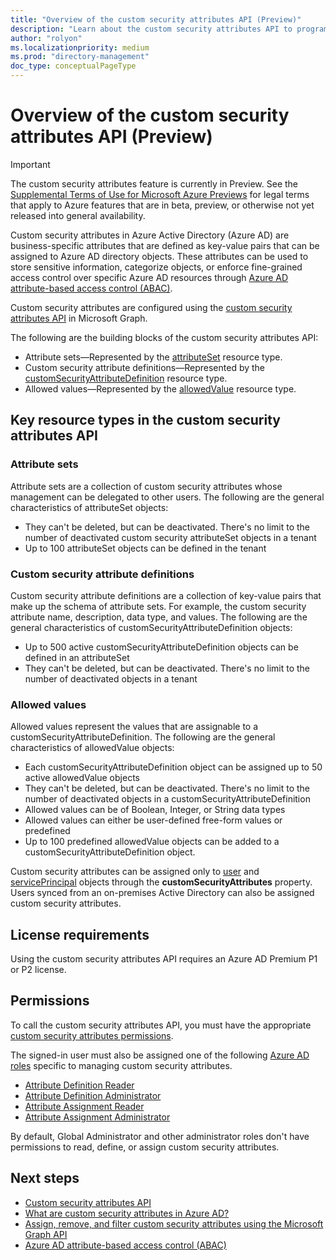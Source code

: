 ```yaml
---
title: "Overview of the custom security attributes API (Preview)"
description: "Learn about the custom security attributes API to programmatically define and assign your own business-specific attributes to Azure AD objects."
author: "rolyon"
ms.localizationpriority: medium
ms.prod: "directory-management"
doc_type: conceptualPageType
---
```


# Overview of the custom security attributes API (Preview)

> [!IMPORTANT]
> The custom security attributes feature is currently in Preview. See the [Supplemental Terms of Use for Microsoft Azure Previews](https://azure.microsoft.com/support/legal/preview-supplemental-terms/) for legal terms that apply to Azure features that are in beta, preview, or otherwise not yet released into general availability.

Custom security attributes in Azure Active Directory (Azure AD) are business-specific attributes that are defined as key-value pairs that can be assigned to Azure AD directory objects. These attributes can be used to store sensitive information, categorize objects, or enforce fine-grained access control over specific Azure AD resources through [Azure AD attribute-based access control (ABAC)]().

Custom security attributes are configured using the [custom security attributes API](/graph/api/resources/customsecurityattributedefinition) in Microsoft Graph.

The following are the building blocks of the custom security attributes API:
+ Attribute sets—Represented by the [attributeSet](attributeset.md) resource type.
+ Custom security attribute definitions—Represented by the [customSecurityAttributeDefinition](customsecurityattributedefinition.md) resource type.
+ Allowed values—Represented by the [allowedValue](allowedvalue.md) resource type.

## Key resource types in the custom security attributes API

### Attribute sets

Attribute sets are a collection of custom security attributes whose management can be delegated to other users. The following are the general characteristics of attributeSet objects:

+ They can't be deleted, but can be deactivated. There's no limit to the number of deactivated custom security attributeSet objects in a tenant
+ Up to 100 attributeSet objects can be defined in the tenant

 
### Custom security attribute definitions

Custom security attribute definitions are a collection of key-value pairs that make up the schema of attribute sets. For example, the custom security attribute name, description, data type, and values. The following are the general characteristics of customSecurityAttributeDefinition objects:

+ Up to 500 active customSecurityAttributeDefinition objects can be defined in an attributeSet
+ They can't be deleted, but can be deactivated. There's no limit to the number of deactivated objects in a tenant

### Allowed values

Allowed values represent the values that are assignable to a customSecurityAttributeDefinition. The following are the general characteristics of allowedValue objects:

+ Each customSecurityAttributeDefinition object can be assigned up to 50 active allowedValue objects
+ They can't be deleted, but can be deactivated. There's no limit to the number of deactivated objects in a customSecurityAttributeDefinition
+ Allowed values can be of Boolean, Integer, or String data types
+ Allowed values can either be user-defined free-form values or predefined
+ Up to 100 predefined allowedValue objects can be added to a customSecurityAttributeDefinition object.

Custom security attributes can be assigned only to [user](user.md) and [servicePrincipal](serviceprincipal.md) objects through the **customSecurityAttributes** property. Users synced from an on-premises Active Directory can also be assigned custom security attributes.

## License requirements

Using the custom security attributes API requires an Azure AD Premium P1 or P2 license.

## Permissions

To call the custom security attributes API, you must have the appropriate [custom security attributes permissions](/graph/permissions-reference#custom-security-attributes-permissions).

The signed-in user must also be assigned one of the following [Azure AD roles](/azure/active-directory/roles/permissions-reference) specific to managing custom security attributes.

+ [Attribute Definition Reader](/azure/active-directory/roles/permissions-reference#attribute-definition-reader)
+ [Attribute Definition Administrator](/azure/active-directory/roles/permissions-reference#attribute-definition-administrator)
+ [Attribute Assignment Reader](/azure/active-directory/roles/permissions-reference#attribute-assignment-reader)
+ [Attribute Assignment Administrator](/azure/active-directory/roles/permissions-reference#attribute-assignment-administrator)

By default, Global Administrator and other administrator roles don't have permissions to read, define, or assign custom security attributes.

## Next steps

+ [Custom security attributes API](/graph/api/resources/customsecurityattributedefinition)
+ [What are custom security attributes in Azure AD?](/azure/active-directory/fundamentals/custom-security-attributes-overview)
+ [Assign, remove, and filter custom security attributes using the Microsoft Graph API](/graph/howto-customsecurityattributes)
+ [Azure AD attribute-based access control (ABAC)]()